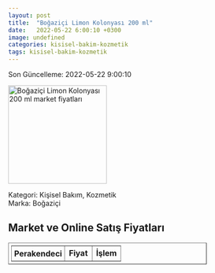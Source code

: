 ```yaml
---
layout: post
title:  "Boğaziçi Limon Kolonyası 200 ml"
date:   2022-05-22 6:00:10 +0300
image: undefined
categories: kisisel-bakim-kozmetik
tags: kisisel-bakim-kozmetik
---
```


Son Güncelleme: 2022-05-22 9:00:10

<img src="undefined" width="200" alt="Boğaziçi Limon Kolonyası 200 ml market fiyatları" />

Kategori: Kişisel Bakım, Kozmetik
<br />
Marka: Boğaziçi

<h2>Market ve Online Satış Fiyatları</h2>

<table border="1" style="padding: 5px;width:80%;">
  <tr>
    <td style="padding: 5px;"><strong>Perakendeci</strong></td>
    <td><strong>Fiyat</strong></td>
    <td><strong>İşlem</strong></td>
  </tr>
  
</table>
